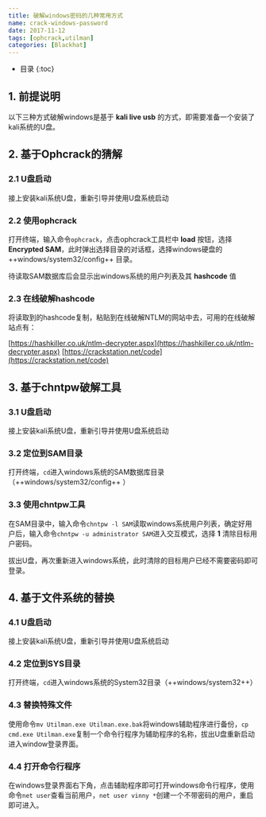 ```yaml
---
title: 破解windows密码的几种常用方式
name: crack-windows-password
date: 2017-11-12
tags: [ophcrack,utilman]
categories: [Blackhat]
---
```


* 目录
{:toc}

## 1. 前提说明

以下三种方式破解windows是基于 **kali live usb** 的方式，即需要准备一个安装了kali系统的U盘。

## 2. 基于Ophcrack的猜解

### 2.1 U盘启动

接上安装kali系统U盘，重新引导并使用U盘系统启动

### 2.2 使用ophcrack

打开终端，输入命令`ophcrack`，点击ophcrack工具栏中 **load** 按钮，选择 **Encrypted SAM**，此时弹出选择目录的对话框，选择windows硬盘的 ++windows/system32/config++ 目录。

待读取SAM数据库后会显示出windows系统的用户列表及其 **hashcode** 值

### 2.3 在线破解hashcode

将读取到的hashcode复制，粘贴到在线破解NTLM的网站中去，可用的在线破解站点有：

[https://hashkiller.co.uk/ntlm-decrypter.aspx](https://hashkiller.co.uk/ntlm-decrypter.aspx)
[https://crackstation.net/code](https://crackstation.net/code)


## 3. 基于chntpw破解工具

### 3.1 U盘启动

接上安装kali系统U盘，重新引导并使用U盘系统启动

### 3.2 定位到SAM目录

打开终端，`cd`进入windows系统的SAM数据库目录（++windows/system32/config++ ）

### 3.3 使用chntpw工具

在SAM目录中，输入命令`chntpw -l SAM`读取windows系统用户列表，确定好用户后，输入命令`chntpw -u administrator SAM`进入交互模式，选择 **1** 清除目标用户密码。

拔出U盘，再次重新进入windows系统，此时清除的目标用户已经不需要密码即可登录。

## 4. 基于文件系统的替换

### 4.1 U盘启动

接上安装kali系统U盘，重新引导并使用U盘系统启动

### 4.2 定位到SYS目录

打开终端，`cd`进入windows系统的System32目录（++windows/system32++）

### 4.3 替换特殊文件

使用命令`mv Utilman.exe Utilman.exe.bak`将windows辅助程序进行备份，`cp cmd.exe Utilman.exe`复制一个命令行程序为辅助程序的名称，拔出U盘重新启动进入window登录界面。

### 4.4 打开命令行程序

在windows登录界面右下角，点击辅助程序即可打开windows命令行程序，使用命令`net user`查看当前用户，`net user vinny *`创建一个不带密码的用户，重启即可进入。

